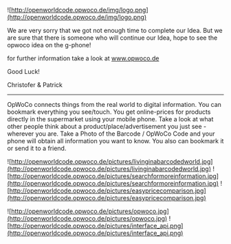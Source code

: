 ![http://openworldcode.opwoco.de/img/logo.png](http://openworldcode.opwoco.de/img/logo.png)


We are very sorry that we got not enough time to complete our Idea. But we are sure that there is someone who will continue our Idea, hope to see the opwoco idea on the g-phone!

for further information take a look at www.opwoco.de

Good Luck!

Christofer & Patrick

---

OpWoCo connects things from the real world to digital information. You can bookmark everything you see/touch. You get online-prices for products directly in the supermarket using your mobile phone. Take a look at what other people think about a product/place/advertisement you just see -  wherever you are.  Take a Photo of the Barcode / OpWoCo Code and your phone will obtain all information you want to know. You also can bookmark it or send it to a friend.



![http://openworldcode.opwoco.de/pictures/livinginabarcodedworld.jpg](http://openworldcode.opwoco.de/pictures/livinginabarcodedworld.jpg)
![http://openworldcode.opwoco.de/pictures/searchformoreinformation.jpg](http://openworldcode.opwoco.de/pictures/searchformoreinformation.jpg)
![http://openworldcode.opwoco.de/pictures/easypricecomparison.jpg](http://openworldcode.opwoco.de/pictures/easypricecomparison.jpg)

![http://openworldcode.opwoco.de/pictures/opwoco.jpg](http://openworldcode.opwoco.de/pictures/opwoco.jpg)
![http://openworldcode.opwoco.de/pictures/interface_api.png](http://openworldcode.opwoco.de/pictures/interface_api.png)